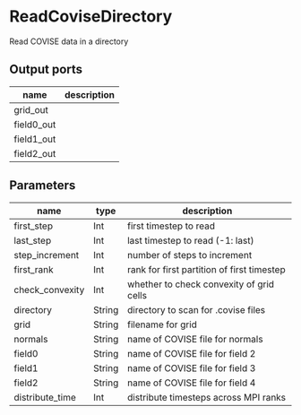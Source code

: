 
# ReadCoviseDirectory
Read COVISE data in a directory


## Output ports
|name|description|
|-|-|
|grid_out||
|field0_out||
|field1_out||
|field2_out||



## Parameters
|name|type|description|
|-|-|-|
|first_step|Int|first timestep to read|
|last_step|Int|last timestep to read (-1: last)|
|step_increment|Int|number of steps to increment|
|first_rank|Int|rank for first partition of first timestep|
|check_convexity|Int|whether to check convexity of grid cells|
|directory|String|directory to scan for .covise files|
|grid|String|filename for grid|
|normals|String|name of COVISE file for normals|
|field0|String|name of COVISE file for field 2|
|field1|String|name of COVISE file for field 3|
|field2|String|name of COVISE file for field 4|
|distribute_time|Int|distribute timesteps across MPI ranks|

